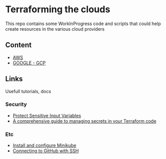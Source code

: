 # Terraforming the clouds

This repo contains some WorkInProgress code and scripts that could help create resources in the various cloud providers

## Content
* [AWS](./aws/README.md)
* [GOOGLE - GCP](./gcp/README.md)


## Links
Usefull tutorials, docs

### Security
* [Protect Sensitive Input Variables](https://learn.hashicorp.com/tutorials/terraform/sensitive-variables)
* [A comprehensive guide to managing secrets in your Terraform code](https://blog.gruntwork.io/a-comprehensive-guide-to-managing-secrets-in-your-terraform-code-1d586955ace1)

### Etc
* [Install and configure Minikube](https://minikube.sigs.k8s.io/docs/start/)
* [Connecting to GitHub with SSH](https://docs.github.com/en/authentication/connecting-to-github-with-ssh/about-ssh)
